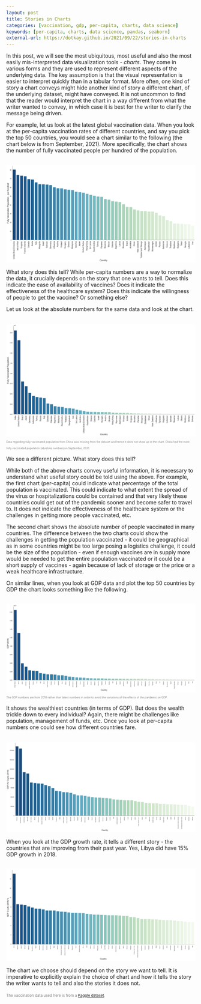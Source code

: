 ```yaml
---
layout: post
title: Stories in Charts
categories: [vaccination, gdp, per-capita, charts, data science]
keywords: [per-capita, charts, data science, pandas, seaborn]
external-url: https://dotkay.github.io/2021/09/22/stories-in-charts
---
```


In this post, we will see the most ubiquitous, most useful and also the most easily mis-interpreted data visualization tools - *charts*. They come in various forms and they are used to represent different aspects of the underlying data. The key assumption is that the visual representation is easier to interpret quickly than in a tabular format. More often, one kind of story a chart conveys might hide another kind of story a different chart, of the underlying dataset, might have conveyed. It is not uncommon to find that the reader would interpret the chart in a way different from what the writer wanted to convey, in which case it is best for the writer to clarify the message being driven.

For example, let us look at the latest global vaccination data. When you look at the per-capita vaccination rates of different countries, and say you pick the top 50 countries, you would see a chart similar to the following (the chart below is from September, 2021). More specifically, the chart shows the number of fully vaccinated people per hundred of the population. 

<br>
<div class="img_container">
<center><img src="https://raw.githubusercontent.com/dotkay/data_science/master/plots/people_vax_per_100.png"></center>
</div>

What story does this tell? While per-capita numbers are a way to normalize the data, it crucially depends on the story that one wants to tell. Does this indicate the ease of availability of vaccines? Does it indicate the effectiveness of the healthcare system? Does this indicate the willingness of people to get the vaccine? Or something else? 

Let us look at the absolute numbers for the same data and look at the chart.

<br>
<div class="img_container">
<center><img src="https://raw.githubusercontent.com/dotkay/data_science/master/plots/people_vax.png"></center>
</div>

<span style="color:gray; font-size: 50%; text-align: left;">
Data regarding fully vaccinated population from China was missing from the dataset and hence it does not show up in the chart. China had the most fully vaccinated population (absolute numbers) in September, 2021.
</span>

We see a different picture. What story does this tell? 


While both of the above charts convey useful information, it is necessary to understand what useful story could be told using the above. For example, the first chart (per-capita) could indicate what percentage of the total population is vaccinated. This could indicate to what extent the spread of the virus or hospitalizations could be contained and that very likely these countries could get out of the pandemic sooner and become safer to travel to. It does not indicate the effectiveness of the healthcare system or the challenges in getting more people vaccinated, etc. 

The second chart shows the absolute number of people vaccinated in many countries. The difference between the two charts could show the challenges in getting the population vaccinated - it could be geographical as in some countries might be too large posing a logistics challenge, it could be the size of the population - even if enough vaccines are in supply more would be needed to get the entire population vaccinated or it could be a short supply of vaccines - again because of lack of storage or the price or a weak healthcare infrastructure.

On similar lines, when you look at GDP data and plot the top 50 countries by GDP the chart looks something like the following.

<br>
<div class="img_container">
<center><img src="https://raw.githubusercontent.com/dotkay/data_science/master/plots/gdp_2018_top_50.png"></center>
</div>
<span style="color:gray; font-size: 50%; text-align: left;">
The GDP numbers are from 2018 rather than latest numbers in order to avoid the variations of the effects of the pandemic on GDP.
</span>

It shows the wealthiest countries (in terms of GDP). But does the wealth trickle down to every individual? Again, there might be challenges like population, management of funds, etc. Once you look at per-capita numbers one could see how different countries fare.

<br>
<div class="img_container">
<center><img src="https://raw.githubusercontent.com/dotkay/data_science/master/plots/gdp_per_capita_2018_top_50.png"></center>
</div>

When you look at the GDP growth rate, it tells a different story - the countries that are improving from their past year. Yes, Libya did have 15% GDP growth in 2018.

<br>
<div class="img_container">
<center><img src="https://raw.githubusercontent.com/dotkay/data_science/master/plots/gdp_growth_rate_2018.png"></center>
</div>

The chart we choose should depend on the story we want to tell. It is imperative to explicitly explain the choice of chart and how it tells the story the writer wants to tell and also the stories it does not.

<span style="color:gray; font-size: 70%; text-align: left;">
The vaccination data used here is from a <a href="https://www.kaggle.com/gpreda/covid-world-vaccination-progress" target="_self">Kaggle dataset</a>.
</span>


